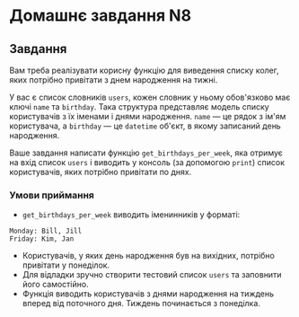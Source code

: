 # Домашнє завдання N8
## Завдання

Вам треба реалізувати корисну функцію для виведення списку колег, яких потрібно привітати з днем народження на тижні.

У вас є список словників `users`, кожен словник у ньому обов'язково має ключі `name` та `birthday`. Така структура представляє модель списку користувачів з їх іменами і днями народження. `name` — це рядок з ім'ям користувача, а `birthday` — це `datetime` об'єкт, в якому записаний день народження.

Ваше завдання написати функцію `get_birthdays_per_week`, яка отримує на вхід список `users` і виводить у консоль (за допомогою `print`) список користувачів, яких потрібно привітати по днях.

### Умови приймання
- `get_birthdays_per_week` виводить іменинників у форматі:
```
Monday: Bill, Jill
Friday: Kim, Jan
```
- Користувачів, у яких день народження був на вихідних, потрібно привітати у понеділок.
- Для відладки зручно створити тестовий список `users` та заповнити його самостійно.
- Функція виводить користувачів з днями народження на тиждень вперед від поточного дня.
Тиждень починається з понеділка.

